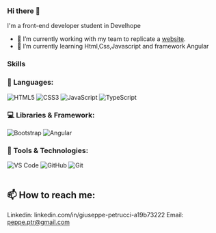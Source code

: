 ### Hi there 👋
I'm a front-end developer student in Develhope
- 🔭 I’m currently working with my team to replicate a [website](https://github.com/Valexy6/Pancakeswap-Angular.git). 
- 🌱 I’m currently learning Html,Css,Javascript and framework Angular

### Skills
### 🚀 Languages:
![HTML5](https://img.shields.io/badge/HTML5-E34F26?style=for-the-badge&logo=html5&logoColor=white)
![CSS3](https://img.shields.io/badge/CSS3-1572B6?style=for-the-badge&logo=css3&logoColor=white)
![JavaScript](https://img.shields.io/badge/JavaScript-323330?style=for-the-badge&logo=javascript&logoColor=F7DF1E)
![TypeScript](https://img.shields.io/badge/TypeScript-3178c6?style=for-the-badge&logo=typescript&logoColor=white)
&nbsp;

### 💻 Libraries & Framework:
![Bootstrap](https://img.shields.io/badge/Bootstrap-563D7C?style=for-the-badge&logo=bootstrap&logoColor=white)
![Angular](https://img.shields.io/badge/Angular-DD0031?style=for-the-badge&logo=angular&logoColor=white)
&nbsp;  

### 🔧 Tools & Technologies:
![VS Code](https://img.shields.io/badge/Visual_Studio_Code-0078D4?style=for-the-badge&logo=visual%20studio%20code&logoColor=white)
![GitHub](https://img.shields.io/badge/GitHub-100000?style=for-the-badge&logo=github&logoColor=white)
![Git](https://img.shields.io/badge/Git-F05032?style=for-the-badge&logo=git&logoColor=white)
&nbsp;  
&nbsp;  



## 📫 How to reach me: 
Linkedin: linkedin.com/in/giuseppe-petrucci-a19b73222
Email: peppe.ptr@gmail.com

